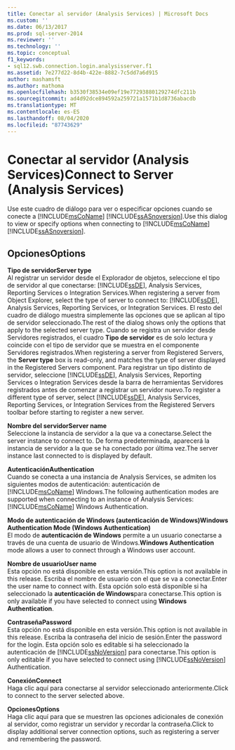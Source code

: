 ```yaml
---
title: Conectar al servidor (Analysis Services) | Microsoft Docs
ms.custom: ''
ms.date: 06/13/2017
ms.prod: sql-server-2014
ms.reviewer: ''
ms.technology: ''
ms.topic: conceptual
f1_keywords:
- sql12.swb.connection.login.analysisserver.f1
ms.assetid: 7e277d22-8d4b-422e-8882-7c5dd7a6d915
author: mashamsft
ms.author: mathoma
ms.openlocfilehash: b3530f38534e09ef19e77293880129274dfc211b
ms.sourcegitcommit: ad4d92dce894592a259721a1571b1d8736abacdb
ms.translationtype: MT
ms.contentlocale: es-ES
ms.lasthandoff: 08/04/2020
ms.locfileid: "87743629"
---
```

# <a name="connect-to-server-analysis-services"></a><span data-ttu-id="a4c06-102">Conectar al servidor (Analysis Services)</span><span class="sxs-lookup"><span data-stu-id="a4c06-102">Connect to Server (Analysis Services)</span></span>
  <span data-ttu-id="a4c06-103">Use este cuadro de diálogo para ver o especificar opciones cuando se conecte a [!INCLUDE[msCoName](../includes/msconame-md.md)] [!INCLUDE[ssASnoversion](../includes/ssasnoversion-md.md)].</span><span class="sxs-lookup"><span data-stu-id="a4c06-103">Use this dialog to view or specify options when connecting to [!INCLUDE[msCoName](../includes/msconame-md.md)] [!INCLUDE[ssASnoversion](../includes/ssasnoversion-md.md)].</span></span>  
  
## <a name="options"></a><span data-ttu-id="a4c06-104">Opciones</span><span class="sxs-lookup"><span data-stu-id="a4c06-104">Options</span></span>  
 <span data-ttu-id="a4c06-105">**Tipo de servidor**</span><span class="sxs-lookup"><span data-stu-id="a4c06-105">**Server type**</span></span>  
 <span data-ttu-id="a4c06-106">Al registrar un servidor desde el Explorador de objetos, seleccione el tipo de servidor al que conectarse: [!INCLUDE[ssDE](../includes/ssde-md.md)], Analysis Services, Reporting Services o Integration Services.</span><span class="sxs-lookup"><span data-stu-id="a4c06-106">When registering a server from Object Explorer, select the type of server to connect to: [!INCLUDE[ssDE](../includes/ssde-md.md)], Analysis Services, Reporting Services, or Integration Services.</span></span> <span data-ttu-id="a4c06-107">El resto del cuadro de diálogo muestra simplemente las opciones que se aplican al tipo de servidor seleccionado.</span><span class="sxs-lookup"><span data-stu-id="a4c06-107">The rest of the dialog shows only the options that apply to the selected server type.</span></span> <span data-ttu-id="a4c06-108">Cuando se registra un servidor desde Servidores registrados, el cuadro **Tipo de servidor** es de solo lectura y coincide con el tipo de servidor que se muestra en el componente Servidores registrados.</span><span class="sxs-lookup"><span data-stu-id="a4c06-108">When registering a server from Registered Servers, the **Server type** box is read-only, and matches the type of server displayed in the Registered Servers component.</span></span> <span data-ttu-id="a4c06-109">Para registrar un tipo distinto de servidor, seleccione [!INCLUDE[ssDE](../includes/ssde-md.md)], Analysis Services, Reporting Services o Integration Services desde la barra de herramientas Servidores registrados antes de comenzar a registrar un servidor nuevo.</span><span class="sxs-lookup"><span data-stu-id="a4c06-109">To register a different type of server, select [!INCLUDE[ssDE](../includes/ssde-md.md)], Analysis Services, Reporting Services, or Integration Services from the Registered Servers toolbar before starting to register a new server.</span></span>  
  
 <span data-ttu-id="a4c06-110">**Nombre del servidor**</span><span class="sxs-lookup"><span data-stu-id="a4c06-110">**Server name**</span></span>  
 <span data-ttu-id="a4c06-111">Seleccione la instancia de servidor a la que va a conectarse.</span><span class="sxs-lookup"><span data-stu-id="a4c06-111">Select the server instance to connect to.</span></span> <span data-ttu-id="a4c06-112">De forma predeterminada, aparecerá la instancia de servidor a la que se ha conectado por última vez.</span><span class="sxs-lookup"><span data-stu-id="a4c06-112">The server instance last connected to is displayed by default.</span></span>  
  
 <span data-ttu-id="a4c06-113">**Autenticación**</span><span class="sxs-lookup"><span data-stu-id="a4c06-113">**Authentication**</span></span>  
 <span data-ttu-id="a4c06-114">Cuando se conecta a una instancia de Analysis Services, se admiten los siguientes modos de autenticación: autenticación de [!INCLUDE[msCoName](../includes/msconame-md.md)] Windows.</span><span class="sxs-lookup"><span data-stu-id="a4c06-114">The following authentication modes are supported when connecting to an instance of Analysis Services: [!INCLUDE[msCoName](../includes/msconame-md.md)] Windows Authentication.</span></span>  
  
 <span data-ttu-id="a4c06-115">**Modo de autenticación de Windows (autenticación de Windows)**</span><span class="sxs-lookup"><span data-stu-id="a4c06-115">**Windows Authentication Mode (Windows Authentication)**</span></span>  
 <span data-ttu-id="a4c06-116">El modo de **autenticación de Windows** permite a un usuario conectarse a través de una cuenta de usuario de Windows.</span><span class="sxs-lookup"><span data-stu-id="a4c06-116">**Windows Authentication** mode allows a user to connect through a Windows user account.</span></span>  
  
 <span data-ttu-id="a4c06-117">**Nombre de usuario**</span><span class="sxs-lookup"><span data-stu-id="a4c06-117">**User name**</span></span>  
 <span data-ttu-id="a4c06-118">Esta opción no está disponible en esta versión.</span><span class="sxs-lookup"><span data-stu-id="a4c06-118">This option is not available in this release.</span></span> <span data-ttu-id="a4c06-119">Escriba el nombre de usuario con el que se va a conectar.</span><span class="sxs-lookup"><span data-stu-id="a4c06-119">Enter the user name to connect with.</span></span> <span data-ttu-id="a4c06-120">Esta opción solo está disponible si ha seleccionado la **autenticación de Windows**para conectarse.</span><span class="sxs-lookup"><span data-stu-id="a4c06-120">This option is only available if you have selected to connect using **Windows Authentication**.</span></span>  
  
 <span data-ttu-id="a4c06-121">**Contraseña**</span><span class="sxs-lookup"><span data-stu-id="a4c06-121">**Password**</span></span>  
 <span data-ttu-id="a4c06-122">Esta opción no está disponible en esta versión.</span><span class="sxs-lookup"><span data-stu-id="a4c06-122">This option is not available in this release.</span></span> <span data-ttu-id="a4c06-123">Escriba la contraseña del inicio de sesión.</span><span class="sxs-lookup"><span data-stu-id="a4c06-123">Enter the password for the login.</span></span> <span data-ttu-id="a4c06-124">Esta opción solo es editable si ha seleccionado la autenticación de [!INCLUDE[ssNoVersion](../includes/ssnoversion-md.md)] para conectarse.</span><span class="sxs-lookup"><span data-stu-id="a4c06-124">This option is only editable if you have selected to connect using [!INCLUDE[ssNoVersion](../includes/ssnoversion-md.md)] Authentication.</span></span>  
  
 <span data-ttu-id="a4c06-125">**Conexión**</span><span class="sxs-lookup"><span data-stu-id="a4c06-125">**Connect**</span></span>  
 <span data-ttu-id="a4c06-126">Haga clic aquí para conectarse al servidor seleccionado anteriormente.</span><span class="sxs-lookup"><span data-stu-id="a4c06-126">Click to connect to the server selected above.</span></span>  
  
 <span data-ttu-id="a4c06-127">**Opciones**</span><span class="sxs-lookup"><span data-stu-id="a4c06-127">**Options**</span></span>  
 <span data-ttu-id="a4c06-128">Haga clic aquí para que se muestren las opciones adicionales de conexión al servidor, como registrar un servidor y recordar la contraseña.</span><span class="sxs-lookup"><span data-stu-id="a4c06-128">Click to display additional server connection options, such as registering a server and remembering the password.</span></span>  
  
  
